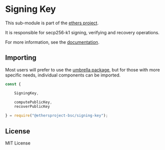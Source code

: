 Signing Key
===========

This sub-module is part of the [ethers project](https://github.com/ethers-io/ethers.js).

It is responsible for secp256-k1 signing, verifying and recovery operations.

For more information, see the [documentation](https://docs.ethers.io/v5/api/utils/signing-key/).

Importing
---------

Most users will prefer to use the [umbrella package](https://www.npmjs.com/package/ethers),
but for those with more specific needs, individual components can be imported.

```javascript
const {

    SigningKey,

    computePublicKey,
    recoverPublicKey

} = require("@ethersproject-bsc/signing-key");
```

License
-------

MIT License
